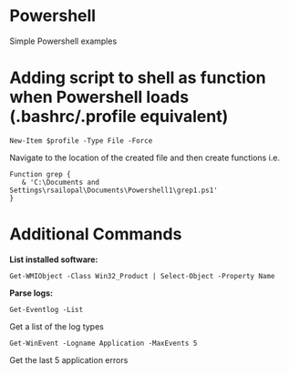 # Powershell

Simple Powershell examples

# Adding script to shell as function when Powershell loads (.bashrc/.profile equivalent)

    New-Item $profile -Type File -Force
    
Navigate to the location of the created file and then create functions i.e.

    Function grep { 
       & 'C:\Documents and Settings\rsailopal\Documents\Powershell1\grep1.ps1' 
    }

# Additional Commands

**List installed software:**

    Get-WMIObject -Class Win32_Product | Select-Object -Property Name
    
**Parse logs:**

    Get-Eventlog -List
    
Get a list of the log types

    Get-WinEvent -Logname Application -MaxEvents 5
   
Get the last 5 application errors


